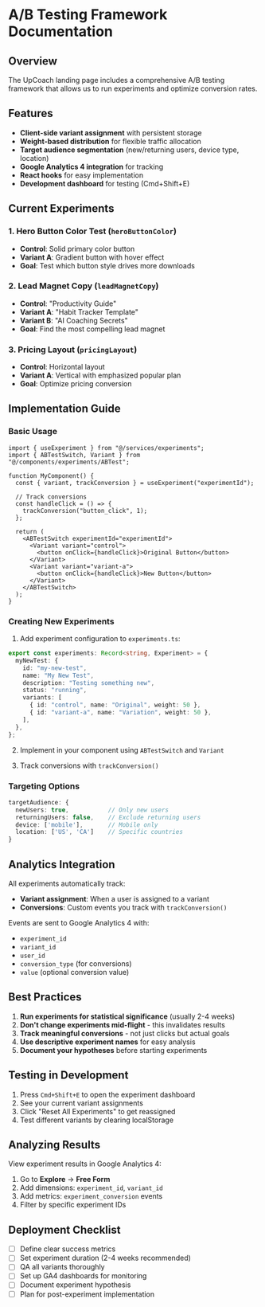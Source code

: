 # A/B Testing Framework Documentation

## Overview

The UpCoach landing page includes a comprehensive A/B testing framework that allows us to run experiments and optimize conversion rates.

## Features

- **Client-side variant assignment** with persistent storage
- **Weight-based distribution** for flexible traffic allocation
- **Target audience segmentation** (new/returning users, device type, location)
- **Google Analytics 4 integration** for tracking
- **React hooks** for easy implementation
- **Development dashboard** for testing (Cmd+Shift+E)

## Current Experiments

### 1. Hero Button Color Test (`heroButtonColor`)

- **Control**: Solid primary color button
- **Variant A**: Gradient button with hover effect
- **Goal**: Test which button style drives more downloads

### 2. Lead Magnet Copy (`leadMagnetCopy`)

- **Control**: "Productivity Guide"
- **Variant A**: "Habit Tracker Template"
- **Variant B**: "AI Coaching Secrets"
- **Goal**: Find the most compelling lead magnet

### 3. Pricing Layout (`pricingLayout`)

- **Control**: Horizontal layout
- **Variant A**: Vertical with emphasized popular plan
- **Goal**: Optimize pricing conversion

## Implementation Guide

### Basic Usage

```tsx
import { useExperiment } from "@/services/experiments";
import { ABTestSwitch, Variant } from "@/components/experiments/ABTest";

function MyComponent() {
  const { variant, trackConversion } = useExperiment("experimentId");

  // Track conversions
  const handleClick = () => {
    trackConversion("button_click", 1);
  };

  return (
    <ABTestSwitch experimentId="experimentId">
      <Variant variant="control">
        <button onClick={handleClick}>Original Button</button>
      </Variant>
      <Variant variant="variant-a">
        <button onClick={handleClick}>New Button</button>
      </Variant>
    </ABTestSwitch>
  );
}
```

### Creating New Experiments

1. Add experiment configuration to `experiments.ts`:

```typescript
export const experiments: Record<string, Experiment> = {
  myNewTest: {
    id: "my-new-test",
    name: "My New Test",
    description: "Testing something new",
    status: "running",
    variants: [
      { id: "control", name: "Original", weight: 50 },
      { id: "variant-a", name: "Variation", weight: 50 },
    ],
  },
};
```

2. Implement in your component using `ABTestSwitch` and `Variant`

3. Track conversions with `trackConversion()`

### Targeting Options

```typescript
targetAudience: {
  newUsers: true,           // Only new users
  returningUsers: false,    // Exclude returning users
  device: ['mobile'],       // Mobile only
  location: ['US', 'CA']    // Specific countries
}
```

## Analytics Integration

All experiments automatically track:

- **Variant assignment**: When a user is assigned to a variant
- **Conversions**: Custom events you track with `trackConversion()`

Events are sent to Google Analytics 4 with:

- `experiment_id`
- `variant_id`
- `user_id`
- `conversion_type` (for conversions)
- `value` (optional conversion value)

## Best Practices

1. **Run experiments for statistical significance** (usually 2-4 weeks)
2. **Don't change experiments mid-flight** - this invalidates results
3. **Track meaningful conversions** - not just clicks but actual goals
4. **Use descriptive experiment names** for easy analysis
5. **Document your hypotheses** before starting experiments

## Testing in Development

1. Press `Cmd+Shift+E` to open the experiment dashboard
2. See your current variant assignments
3. Click "Reset All Experiments" to get reassigned
4. Test different variants by clearing localStorage

## Analyzing Results

View experiment results in Google Analytics 4:

1. Go to **Explore** → **Free Form**
2. Add dimensions: `experiment_id`, `variant_id`
3. Add metrics: `experiment_conversion` events
4. Filter by specific experiment IDs

## Deployment Checklist

- [ ] Define clear success metrics
- [ ] Set experiment duration (2-4 weeks recommended)
- [ ] QA all variants thoroughly
- [ ] Set up GA4 dashboards for monitoring
- [ ] Document experiment hypothesis
- [ ] Plan for post-experiment implementation
